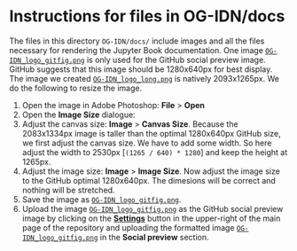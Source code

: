 # Instructions for files in OG-IDN/docs
The files in this directory `OG-IDN/docs/` include images and all the files necessary for rendering the Jupyter Book documentation. One image [`OG-IDN_logo_gitfig.png`](docs/OG-IDN_logo_gitfig.png) is only used for the GitHub social preview image. GitHub suggests that this image should be 1280x640px for best display. The image we created [`OG-IDN_logo_long.png`](docs/OG-IDN_logo_long.png) is natively 2093x1265px. We do the following to resize the image.

1. Open the image in Adobe Photoshop: **File** > **Open**
2. Open the **Image Size** dialogue:
3. Adjust the canvas size: **Image** > **Canvas Size**. Because the 2083x1334px image is taller than the optimal 1280x640px GitHub size, we first adjust the canvas size. We have to add some width. So here adjust the width to 2530px [`(1265 / 640) * 1280`] and keep the height at 1265px.
4. Adjust the image size: **Image** > **Image Size**. Now adjust the image size to the GitHub optimal 1280x640px. The dimesions will be correct and nothing will be stretched.
5. Save the image as [`OG-IDN_logo_gitfig.png`](docs/OG-IDN_logo_gitfig.png).
6. Upload the image [`OG-IDN_logo_gitfig.png`](docs/OG-IDN_logo_gitfig.png) as the GitHub social preview image by clicking on the [**Settings**](https://github.com/PSLmodels/OG-IDN/settings) button in the upper-right of the main page of the repository and uploading the formatted image [`OG-IDN_logo_gitfig.png`](docs/OG-IDN_logo_gitfig.png) in the **Social preview** section.
